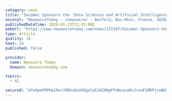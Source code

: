 ```yaml
---
category: news
title: "Socomec Sponsors the 'Data Sciences and Artificial Intelligence' Chair At The University of Strasbourg"
excerpt: "NewswireToday - /newswire/ - Benfeld, Bas-Rhin, France, 2020/01/23 - With sponsorship from Socomecand other Alsatian companies, the Télécom Physique Strasbourg school has recruited Thomas Lampert, an internationally-renowned researcher, for its new chair in \"Data Sciences and Artificial Intelligence\" - UniStra.fr / SOCOMEC. Socomec has made a ..."
publishedDateTime: 2020-01-23T21:15:00Z
webUrl: "https://www.newswiretoday.com/news/172197/Socomec-Sponsors-the-Data-Sciences-and-Artificial-Intelligence-Chair-At-The-University-of-Strasbourg/"
type: article
quality: 16
heat: 16
published: false

provider:
  name: Newswire Today
  domain: newswiretoday.com

topics:
  - AI

secured: "Gfo4pmFRPbQiRe+J98kzQaVU6galpEJOZ0WgPfdAsacoBvJ+xwF2MKPjcwB6SNbAoTWb6GXSJiFp2wHWaLJGLheXFCJXK/KLUumuv83YYCt1foAO+yh+E7dEjVOsgVo902IeIoejoehknAIUT0aGIeyvmkBkI7yHwiY/4P6YpEEEQngWAA+Lm0rpx9D8nXpFlJwdovW43lVcHlgrIssIA/YrumQNHa9u1B2/k4f3P+slPcwIauF8IcxADmpsfQbtyre1373s7rMzTIA4/7SPj05Xg5VQBJkCXVNGMuogtkPYLz9fwjnkYDq/nWrgbGXomVORkB/2Rtqj0ytFYuRl6fDsSPgxaQMh/fnFz4a3LkFjHCm6bxEPlqP7va7DppZuOSqxb0RdFDxsBMV4LeSPMOFondcf3S+99+rJCIxi7rmShkmEKBkCfH+tB2ajpiTdeCrNIjI68bib/UJMEMfzjryWepG65sGs1ncb18MxwZc=;F+5n8Ae7y9grUYOu2P6Qgw=="
---
```


